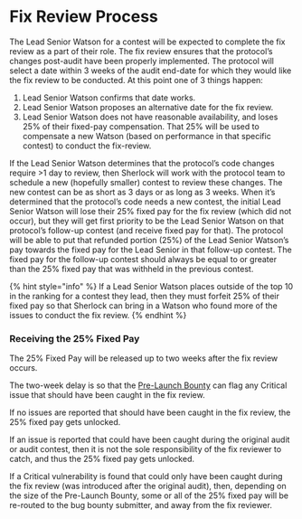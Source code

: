 # Fix Review Process

The Lead Senior Watson for a contest will be expected to complete the fix review as a part of their role. The fix review ensures that the protocol’s changes post-audit have been properly implemented. The protocol will select a date within 3 weeks of the audit end-date for which they would like the fix review to be conducted. At this point one of 3 things happen:

1. Lead Senior Watson confirms that date works.
2. Lead Senior Watson proposes an alternative date for the fix review.
3. Lead Senior Watson does not have reasonable availability, and loses 25% of their fixed-pay compensation. That 25% will be used to compensate a new Watson (based on performance in that specific contest) to conduct the fix-review.

If the Lead Senior Watson determines that the protocol’s code changes require >1 day to review, then Sherlock will work with the protocol team to schedule a new (hopefully smaller) contest to review these changes. The new contest can be as short as 3 days or as long as 3 weeks. When it’s determined that the protocol’s code needs a new contest, the initial Lead Senior Watson will lose their 25% fixed pay for the fix review (which did not occur), but they will get first priority to be the Lead Senior Watson on that protocol’s follow-up contest (and receive fixed pay for that). The protocol will be able to put that refunded portion (25%) of the Lead Senior Watson’s pay towards the fixed pay for the Lead Senior in that follow-up contest. The fixed pay for the follow-up contest should always be equal to or greater than the 25% fixed pay that was withheld in the previous contest.&#x20;

{% hint style="info" %}
If a Lead Senior Watson places outside of the top 10 in the ranking for a contest they lead, then they must forfeit 25% of their fixed pay so that Sherlock can bring in a Watson who found more of the issues to conduct the fix review.&#x20;
{% endhint %}

### Receiving the 25% Fixed Pay

The 25% Fixed Pay will be released up to two weeks after the fix review occurs.

The two-week delay is so that the [Pre-Launch Bounty](../../bug-bounties/pre-launch-bounty.md) can flag any Critical issue that should have been caught in the fix review.

If no issues are reported that should have been caught in the fix review, the 25% fixed pay gets unlocked.

If an issue is reported that could have been caught during the original audit or audit contest, then it is not the sole responsibility of the fix reviewer to catch, and thus the 25% fixed pay gets unlocked.

If a Critical vulnerability is found that could only have been caught during the fix review (was introduced after the original audit), then, depending on the size of the Pre-Launch Bounty, some or all of the 25% fixed pay will be re-routed to the bug bounty submitter, and away from the fix reviewer.&#x20;

